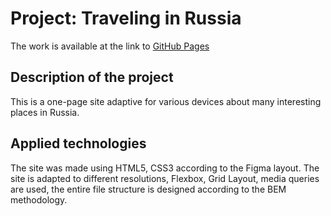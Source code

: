 # Project: Traveling in Russia

The work is available at the link to [GitHub Pages](https://sitdikov-denis.github.io/Russian-travel/)

## Description of the project
 This is a one-page site adaptive for various devices about many interesting places in Russia.

 ## Applied technologies

 The site was made using HTML5, CSS3 according to the Figma layout. The site is adapted to different resolutions, Flexbox, Grid Layout, media queries are used, the entire file structure is designed according to the BEM methodology.



